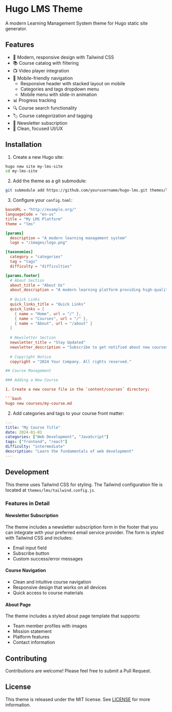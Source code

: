 # Hugo LMS Theme

A modern Learning Management System theme for Hugo static site generator.

## Features

- 🎨 Modern, responsive design with Tailwind CSS
- 📚 Course catalog with filtering
- 📺 Video player integration
- 📱 Mobile-friendly navigation
  - Responsive header with stacked layout on mobile
  - Categories and tags dropdown menu
  - Mobile menu with slide-in animation
- 📊 Progress tracking
- 🔍 Course search functionality
- 🏷️ Course categorization and tagging
- 📧 Newsletter subscription
- 🎯 Clean, focused UI/UX

## Installation

1. Create a new Hugo site:
```bash
hugo new site my-lms-site
cd my-lms-site
```

2. Add the theme as a git submodule:
```bash
git submodule add https://github.com/yourusername/hugo-lms.git themes/lms
```

3. Configure your `config.toml`:
```toml
baseURL = "http://example.org/"
languageCode = "en-us"
title = "My LMS Platform"
theme = "lms"

[params]
  description = "A modern learning management system"
  logo = "/images/logo.png"

[taxonomies]
  category = "categories"
  tag = "tags"
  difficulty = "difficulties"

[params.footer]
  # About Section
  about_title = "About Us"
  about_description = "A modern learning platform providing high-quality courses in web development, programming, and data science."
  
  # Quick Links
  quick_links_title = "Quick Links"
  quick_links = [
    { name = "Home", url = "/" },
    { name = "Courses", url = "/" },
    { name = "About", url = "/about" }
  ]
  
  # Newsletter Section
  newsletter_title = "Stay Updated"
  newsletter_description = "Subscribe to get notified about new courses and learning resources."
  
  # Copyright Notice
  copyright = "2024 Your Company. All rights reserved."

## Course Management

### Adding a New Course

1. Create a new course file in the `content/courses` directory:

```bash
hugo new courses/my-course.md
```

2. Add categories and tags to your course front matter:

```yaml
---
title: "My Course Title"
date: 2024-01-01
categories: ["Web Development", "JavaScript"]
tags: ["frontend", "react"]
difficulty: "intermediate"
description: "Learn the fundamentals of web development"
---
```

## Development

This theme uses Tailwind CSS for styling. The Tailwind configuration file is located at `themes/lms/tailwind.config.js`.

### Features in Detail

#### Newsletter Subscription
The theme includes a newsletter subscription form in the footer that you can integrate with your preferred email service provider. The form is styled with Tailwind CSS and includes:
- Email input field
- Subscribe button
- Custom success/error messages

#### Course Navigation
- Clean and intuitive course navigation
- Responsive design that works on all devices
- Quick access to course materials

#### About Page
The theme includes a styled about page template that supports:
- Team member profiles with images
- Mission statement
- Platform features
- Contact information

## Contributing

Contributions are welcome! Please feel free to submit a Pull Request.

## License

This theme is released under the MIT license. See [LICENSE](./LICENSE) for more information.
